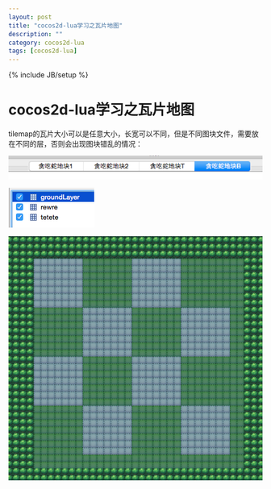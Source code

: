 ```yaml
---
layout: post
title: "cocos2d-lua学习之瓦片地图"
description: ""
category: cocos2d-lua
tags: [cocos2d-lua]
---
```

{% include JB/setup %}

cocos2d-lua学习之瓦片地图
==========

tilemap的瓦片大小可以是任意大小，长宽可以不同，但是不同图块文件，需要放在不同的层，否则会出现图块错乱的情况：

![参考图片](https://github.com/sanyuancap/sanyuancap.github.com/blob/master/assets/blogImg/tilemap/tilemap1.png?raw=true)

![参考图片](https://github.com/sanyuancap/sanyuancap.github.com/blob/master/assets/blogImg/tilemap/tilemap2.png?raw=true)

![参考图片](https://github.com/sanyuancap/sanyuancap.github.com/blob/master/assets/blogImg/tilemap/tilemap3.png?raw=true)